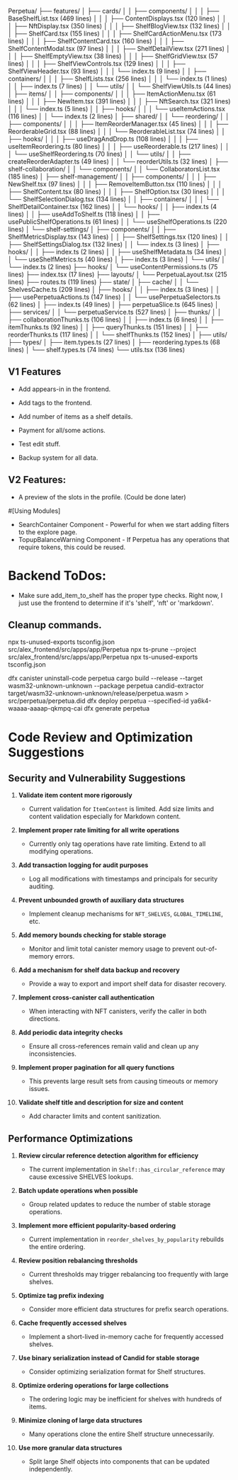 Perpetua/
├── features/
│   ├── cards/
│   │   ├── components/
│   │   │   ├── BaseShelfList.tsx (469 lines)
│   │   │   ├── ContentDisplays.tsx (120 lines)
│   │   │   ├── NftDisplay.tsx (350 lines)
│   │   │   ├── ShelfBlogView.tsx (132 lines)
│   │   │   ├── ShelfCard.tsx (155 lines)
│   │   │   ├── ShelfCardActionMenu.tsx (173 lines)
│   │   │   ├── ShelfContentCard.tsx (160 lines)
│   │   │   ├── ShelfContentModal.tsx (97 lines)
│   │   │   ├── ShelfDetailView.tsx (271 lines)
│   │   │   ├── ShelfEmptyView.tsx (38 lines)
│   │   │   ├── ShelfGridView.tsx (57 lines)
│   │   │   ├── ShelfViewControls.tsx (129 lines)
│   │   │   ├── ShelfViewHeader.tsx (93 lines)
│   │   │   └── index.ts (9 lines)
│   │   ├── containers/
│   │   │   ├── ShelfLists.tsx (256 lines)
│   │   │   └── index.ts (1 lines)
│   │   ├── index.ts (7 lines)
│   │   └── utils/
│   │       └── ShelfViewUtils.ts (44 lines)
│   ├── items/
│   │   ├── components/
│   │   │   ├── ItemActionMenu.tsx (61 lines)
│   │   │   ├── NewItem.tsx (391 lines)
│   │   │   ├── NftSearch.tsx (321 lines)
│   │   │   └── index.ts (5 lines)
│   │   ├── hooks/
│   │   │   └── useItemActions.tsx (116 lines)
│   │   └── index.ts (2 lines)
│   ├── shared/
│   │   └── reordering/
│   │       ├── components/
│   │       │   ├── ItemReorderManager.tsx (45 lines)
│   │       │   ├── ReorderableGrid.tsx (88 lines)
│   │       │   └── ReorderableList.tsx (74 lines)
│   │       ├── hooks/
│   │       │   ├── useDragAndDrop.ts (108 lines)
│   │       │   ├── useItemReordering.ts (80 lines)
│   │       │   ├── useReorderable.ts (217 lines)
│   │       │   └── useShelfReordering.ts (70 lines)
│   │       └── utils/
│   │           ├── createReorderAdapter.ts (49 lines)
│   │           └── reorderUtils.ts (32 lines)
│   ├── shelf-collaboration/
│   │   └── components/
│   │       └── CollaboratorsList.tsx (185 lines)
│   ├── shelf-management/
│   │   ├── components/
│   │   │   ├── NewShelf.tsx (97 lines)
│   │   │   ├── RemoveItemButton.tsx (110 lines)
│   │   │   ├── ShelfContent.tsx (80 lines)
│   │   │   ├── ShelfOption.tsx (30 lines)
│   │   │   └── ShelfSelectionDialog.tsx (134 lines)
│   │   ├── containers/
│   │   │   └── ShelfDetailContainer.tsx (162 lines)
│   │   └── hooks/
│   │       ├── index.ts (4 lines)
│   │       ├── useAddToShelf.ts (118 lines)
│   │       ├── usePublicShelfOperations.ts (61 lines)
│   │       └── useShelfOperations.ts (220 lines)
│   └── shelf-settings/
│       ├── components/
│       │   ├── ShelfMetricsDisplay.tsx (143 lines)
│       │   ├── ShelfSettings.tsx (120 lines)
│       │   ├── ShelfSettingsDialog.tsx (132 lines)
│       │   └── index.ts (3 lines)
│       ├── hooks/
│       │   ├── index.ts (2 lines)
│       │   ├── useShelfMetadata.ts (34 lines)
│       │   └── useShelfMetrics.ts (40 lines)
│       ├── index.ts (3 lines)
│       └── utils/
│           └── index.ts (2 lines)
├── hooks/
│   └── useContentPermissions.ts (75 lines)
├── index.tsx (17 lines)
├── layouts/
│   └── PerpetuaLayout.tsx (215 lines)
├── routes.ts (119 lines)
├── state/
│   ├── cache/
│   │   └── ShelvesCache.ts (209 lines)
│   ├── hooks/
│   │   ├── index.ts (3 lines)
│   │   ├── usePerpetuaActions.ts (147 lines)
│   │   └── usePerpetuaSelectors.ts (62 lines)
│   ├── index.ts (49 lines)
│   ├── perpetuaSlice.ts (645 lines)
│   ├── services/
│   │   └── perpetuaService.ts (527 lines)
│   ├── thunks/
│   │   ├── collaborationThunks.ts (106 lines)
│   │   ├── index.ts (6 lines)
│   │   ├── itemThunks.ts (92 lines)
│   │   ├── queryThunks.ts (151 lines)
│   │   ├── reorderThunks.ts (117 lines)
│   │   └── shelfThunks.ts (152 lines)
│   ├── utils/
├── types/
│   ├── item.types.ts (27 lines)
│   ├── reordering.types.ts (68 lines)
│   └── shelf.types.ts (74 lines)
└── utils.tsx (136 lines)
























## V1 Features

- Add appears-in in the frontend.
- Add tags to the frontend.
- Add number of items as a shelf details.
 
- Payment for all/some actions.
- Test edit stuff.

- Backup system for all data.

## V2 Features: 

- A preview of the slots in the profile. (Could be done later)











#[Using Modules] 

- SearchContainer Component - Powerful for when we start adding filters to the explore page.
- TopupBalanceWarning Component - If Perpetua has any operations that require tokens, this could be reused.








# Backend ToDos:
- Make sure add_item_to_shelf has the proper type checks. Right now, I just use the frontend to determine if it's 'shelf', 'nft' or 'markdown'.





## Cleanup commands. 


npx ts-unused-exports tsconfig.json src/alex_frontend/src/apps/app/Perpetua
npx ts-prune --project src/alex_frontend/src/apps/app/Perpetua
npx ts-unused-exports tsconfig.json



dfx canister uninstall-code perpetua
cargo build --release --target wasm32-unknown-unknown --package perpetua
candid-extractor target/wasm32-unknown-unknown/release/perpetua.wasm > src/perpetua/perpetua.did
dfx deploy perpetua --specified-id ya6k4-waaaa-aaaap-qkmpq-cai
dfx generate perpetua

# Code Review and Optimization Suggestions

## Security and Vulnerability Suggestions

1. **Validate item content more rigorously**
   - Current validation for `ItemContent` is limited. Add size limits and content validation especially for Markdown content.

2. **Implement proper rate limiting for all write operations**
   - Currently only tag operations have rate limiting. Extend to all modifying operations.

3. **Add transaction logging for audit purposes**
   - Log all modifications with timestamps and principals for security auditing.

4. **Prevent unbounded growth of auxiliary data structures**
   - Implement cleanup mechanisms for `NFT_SHELVES`, `GLOBAL_TIMELINE`, etc.

5. **Add memory bounds checking for stable storage**
   - Monitor and limit total canister memory usage to prevent out-of-memory errors.

6. **Add a mechanism for shelf data backup and recovery**
   - Provide a way to export and import shelf data for disaster recovery.

7. **Implement cross-canister call authentication**
   - When interacting with NFT canisters, verify the caller in both directions.

8. **Add periodic data integrity checks**
   - Ensure all cross-references remain valid and clean up any inconsistencies.

9. **Implement proper pagination for all query functions**
   - This prevents large result sets from causing timeouts or memory issues.

10. **Validate shelf title and description for size and content**
    - Add character limits and content sanitization.

## Performance Optimizations

1. **Review circular reference detection algorithm for efficiency**
   - The current implementation in `Shelf::has_circular_reference` may cause excessive SHELVES lookups.

2. **Batch update operations when possible**
   - Group related updates to reduce the number of stable storage operations.

3. **Implement more efficient popularity-based ordering**
   - Current implementation in `reorder_shelves_by_popularity` rebuilds the entire ordering.

4. **Review position rebalancing thresholds**
   - Current thresholds may trigger rebalancing too frequently with large shelves.

5. **Optimize tag prefix indexing**
   - Consider more efficient data structures for prefix search operations.

6. **Cache frequently accessed shelves**
   - Implement a short-lived in-memory cache for frequently accessed shelves.

7. **Use binary serialization instead of Candid for stable storage**
   - Consider optimizing serialization format for Shelf structures.

8. **Optimize ordering operations for large collections**
   - The ordering logic may be inefficient for shelves with hundreds of items.

9. **Minimize cloning of large data structures**
   - Many operations clone the entire Shelf structure unnecessarily.

10. **Use more granular data structures**
    - Split large Shelf objects into components that can be updated independently.

